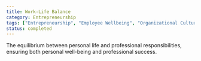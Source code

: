 ```yaml
---
title: Work-Life Balance
category: Entrepreneurship
tags: ["Entrepreneurship", "Employee Wellbeing", "Organizational Culture", "Productivity"]
status: completed
---
```

The equilibrium between personal life and professional responsibilities, ensuring both personal well-being and professional success.